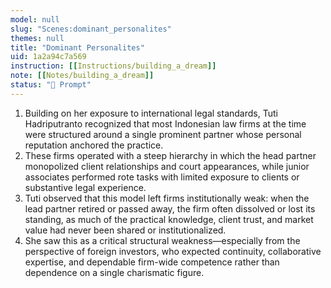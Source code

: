 ```yaml
---
model: null
slug: "Scenes:dominant_personalites"
themes: null
title: "Dominant Personalites"
uid: 1a2a94c7a569
instruction: [[Instructions/building_a_dream]]
note: [[Notes/building_a_dream]]
status: "💬 Prompt"
---
```

1. Building on her exposure to international legal standards, Tuti Hadriputranto recognized that most Indonesian law firms at the time were structured around a single prominent partner whose personal reputation anchored the practice.
2. These firms operated with a steep hierarchy in which the head partner monopolized client relationships and court appearances, while junior associates performed rote tasks with limited exposure to clients or substantive legal experience.
3. Tuti observed that this model left firms institutionally weak: when the lead partner retired or passed away, the firm often dissolved or lost its standing, as much of the practical knowledge, client trust, and market value had never been shared or institutionalized.
4. She saw this as a critical structural weakness—especially from the perspective of foreign investors, who expected continuity, collaborative expertise, and dependable firm-wide competence rather than dependence on a single charismatic figure.
